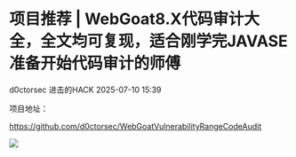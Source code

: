 #  项目推荐 | WebGoat8.X代码审计大全，全文均可复现，适合刚学完JAVASE准备开始代码审计的师傅  
d0ctorsec  进击的HACK   2025-07-10 15:39  
  
项目地址：  
  
https://github.com/d0ctorsec/WebGoatVulnerabilityRangeCodeAudit  
  
![](https://mmbiz.qpic.cn/sz_mmbiz_png/a1BOUvqnbria70nQlX2JTPLPREtgPM1Nyuhs129WxW5HjYib2c0Ira40VlyN0WgdhwEKRQfnxwlMBqb5Jzx3jJicw/640?wx_fmt=png&from=appmsg "")  
  
  
